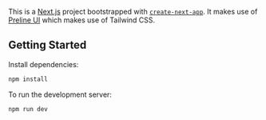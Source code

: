 This is a [Next.js](https://nextjs.org/) project bootstrapped with [`create-next-app`](https://github.com/vercel/next.js/tree/canary/packages/create-next-app). It makes use of [Preline UI](https://preline.co/) which makes use of Tailwind CSS.

## Getting Started

Install dependencies:
```bash
npm install
```

To run the development server:
```bash
npm run dev
```
